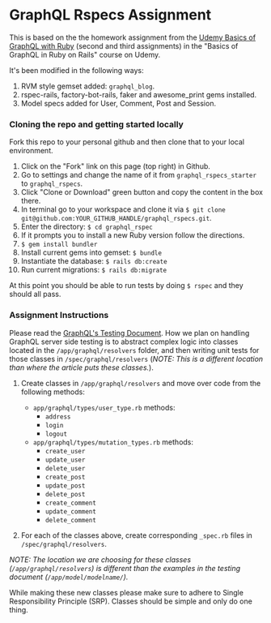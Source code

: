 # GraphQL Rspecs Assignment

This is based on the the homework assignment from the [Udemy Basics of GraphQL with Ruby](https://www.udemy.com/basics-of-graphql-with-ruby-on-rails) 
(second and third assignments) in the "Basics of GraphQL in Ruby on Rails" course on Udemy.

It's been modified in the following ways:
1. RVM style gemset added: `graphql_blog`.
2. rspec-rails, factory-bot-rails, faker and awesome_print gems installed.
3. Model specs added for User, Comment, Post and Session.

### Cloning the repo and getting started locally
Fork this repo to your personal github and then clone that to your local environment. 
1. Click on the "Fork" link on this page (top right) in Github.
2. Go to settings and change the name of it from `graphql_rspecs_starter` to `graphql_rspecs`.
3. Click "Clone or Download" green button and copy the content in the box there.
4. In terminal go to your workspace and clone it via `$ git clone git@github.com:YOUR_GITHUB_HANDLE/graphql_rspecs.git`.
5. Enter the directory: `$ cd graphql_rspec`
6. If it prompts you to install a new Ruby version follow the directions.
7. `$ gem install bundler`
8. Install current gems into gemset: `$ bundle`
9. Instantiate the database: `$ rails db:create`
10. Run current migrations: `$ rails db:migrate`

At this point you should be able to run tests by doing `$ rspec` and they should all pass.

### Assignment Instructions
Please read the [GraphQL's Testing Document](http://graphql-ruby.org/schema/testing.html). How we plan on handling 
GraphQL server side testing is to abstract complex logic into classes located in the `/app/graphql/resolvers` folder, and then
writing unit tests for those classes in `/spec/graphql/resolvers` (*NOTE: This is a different location than where the article puts these classes.*).  

1. Create classes in `/app/graphql/resolvers` and move over code from the following methods: 
    - `app/graphql/types/user_type.rb` methods:
        - `address`
        - `login`
        - `logout`
    - `app/graphql/types/mutation_types.rb` methods:
        - `create_user`
        - `update_user`
        - `delete_user`
        - `create_post`
        - `update_post`
        - `delete_post`
        - `create_comment`
        - `update_comment`
        - `delete_comment`

2. For each of the classes above, create corresponding `_spec.rb` files in `/spec/graphql/resolvers`.

*NOTE: The location we are choosing for these classes (`/app/graphql/resolvers`)
is different than the examples in the testing document (`/app/model/modelname/`).*

While making these new classes please make sure to adhere to Single Responsibility Principle (SRP). Classes should be 
simple and only do one thing.


